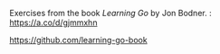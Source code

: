 Exercises from the book _Learning Go_ by Jon Bodner.
:
https://a.co/d/gjmmxhn

https://github.com/learning-go-book
